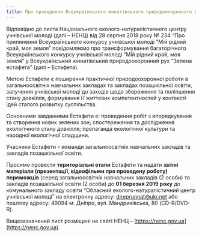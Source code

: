 ```yaml
---
title: Про проведення Всеукраїнського юннатівського природоохоронного руху “Зелена естафета” у 2018-2019 навчальному році
---
```


Відповідно до листа Національного еколого-натуралістичного центру учнівської молоді (далі – НЕНЦ) від 28 серпня 2018 року № 234 “Про припинення Всеукраїнського конкурсу учнівської молоді “Мій рідний край, моя земля” повідомляємо про трансформування багаторічного Всеукраїнського конкурсу учнівської молоді “Мій рідний край, моя земля” у Всеукраїнський юннатівський природоохоронний рух “Зелена естафета” (далі – Естафета).

Метою Естафети є поширення практичної природоохоронної роботи в загальноосвітніх навчальних закладах та закладах позашкільної освіти, залучення учнівської молоді до заходів щодо збереження та поліпшення стану довкілля, формування її життєвих компетентностей у контексті ідей сталого розвитку суспільства.

Основними завданнями Естафети є: проведення робіт з впорядкування та створення нових зелених зон; спостереження та дослідження екологічного стану довкілля; пропаганда екологічної культури та народної екологічної спадщини.

Учасники Естафети – команди загальноосвітніх навчальних закладів та закладів позашкільної освіти.

Просимо провести **територіальні етапи** Естафети та надати **звітні матеріали (презентації, відеофільми про проведену роботу) переможців** (серед загальноосвітніх навчальних закладів (2 особи) та закладів позашкільної освіти (2 особи) до **01 березня 2019 року** до комунального закладу освіти “Обласний еколого-натуралістичний центр учнівської молоді” на електронну адресу: [dneprunnat@ukr.net](mailto:dneprunnat@ukr.net) або поштову адресу: 49094 м. Дніпро,
вул. Мандриківська, 80 (CD-R/DVD-R).

Вищезазначений лист розміщені на сайті НЕНЦ – [https://nenc.gov.ua](https://nenc.gov.ua).
